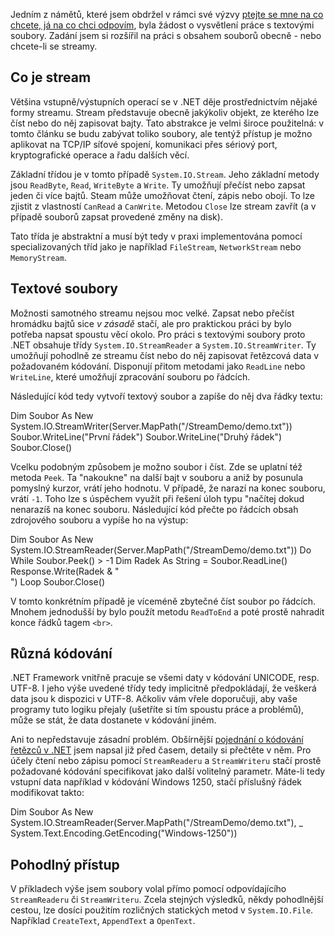 <!-- dcterms:identifier = aspnetcz#19 -->
<!-- dcterms:title = Práce s obsahem souborů v .NET -->
<!-- dcterms:abstract = Jedním z námětů, které jsem obdržel v rámci své minulé výzvy, byla žádost o vysvětlení práce s textovými soubory. Zadání jsem si rozšířil na práci s obsahem souborů obecně - nebo chcete-li se streamy. -->
<!-- np9:categoryId = 1 -->
<!-- x4w:category = Tipy, triky -->
<!-- np9:authorId = 1 -->
<!-- np9:authorEmail = michal.valasek@altairis.cz -->
<!-- dcterms:creator = Michal Altair Valášek -->
<!-- dcterms:created = 2005-01-28T00:39:37.31+01:00 -->
<!-- dcterms:dateAccepted = 2005-01-28T00:39:37.31+01:00 -->

Jedním z námětů, které jsem obdržel v rámci své výzvy [ptejte se mne na co chcete, já na co chci odpovím](/entry/article-20050125.aspx), byla žádost o vysvětlení práce s textovými soubory. Zadání jsem si rozšířil na práci s obsahem souborů obecně - nebo chcete-li se streamy.
 <h2>Co je stream</h2> 

Většina vstupně/výstupních operací se v .NET děje prostřednictvím nějaké formy streamu. Stream představuje obecně jakýkoliv objekt, ze kterého lze číst nebo do něj zapisovat bajty. Tato abstrakce je velmi široce použitelná: v tomto článku se budu zabývat toliko soubory, ale tentýž přístup je možno aplikovat na TCP/IP síťové spojení, komunikaci přes sériový port, kryptografické operace a řadu dalších věcí.

Základní třídou je v tomto případě `System.IO.Stream`. Jeho základní metody jsou `ReadByte`, `Read`, `WriteByte` a `Write`. Ty umožňují přečíst nebo zapsat jeden či více bajtů. Steam může umožňovat čtení, zápis nebo obojí. To lze zjistit z vlastností `CanRead` a `CanWrite`. Metodou `Close` lze stream zavřít (a v případě souborů zapsat provedené změny na disk).

Tato třída je abstraktní a musí být tedy v praxi implementována pomocí specializovaných tříd jako je například `FileStream`, `NetworkStream` nebo `MemoryStream`.
 <h2>Textové soubory</h2> 

Možnosti samotného streamu nejsou moc velké. Zapsat nebo přečíst hromádku bajtů sice <em>v zásadě</em> stačí, ale pro praktickou práci by bylo potřeba napsat spoustu věcí okolo. Pro práci s textovými soubory proto .NET obsahuje třídy `System.IO.StreamReader` a `System.IO.StreamWriter`. Ty umožňují pohodlně ze streamu číst nebo do něj zapisovat řetězcová data v požadovaném kódování. Disponují přitom metodami jako `ReadLine` nebo `WriteLine`, které umožňují zpracování souboru po řádcích.

Následující kód tedy vytvoří textový soubor a zapíše do něj dva řádky textu:

Dim Soubor As New System.IO.StreamWriter(Server.MapPath("/StreamDemo/demo.txt")) Soubor.WriteLine("První řádek") Soubor.WriteLine("Druhý řádek") Soubor.Close()

Vcelku podobným způsobem je možno soubor i číst. Zde se uplatní též metoda `Peek`. Ta "nakoukne" na další bajt v souboru a aniž by posunula pomyslný kurzor, vrátí jeho hodnotu. V případě, že narazí na konec souboru, vrátí `-1`. Toho lze s úspěchem využít při řešení úloh typu "načítej dokud nenarazíš na konec souboru. Následující kód přečte po řádcích obsah zdrojového souboru a vypíše ho na výstup:

Dim Soubor As New System.IO.StreamReader(Server.MapPath("/StreamDemo/demo.txt")) Do While Soubor.Peek() > -1 Dim Radek As String = Soubor.ReadLine() Response.Write(Radek & "<br>") Loop Soubor.Close()

V tomto konkrétním případě je víceméně zbytečné číst soubor po řádcích. Mnohem jednodušší by bylo použít metodu `ReadToEnd` a poté prostě nahradit konce řádků tagem `<br>`.
 <h2>Různá kódování</h2> 

.NET Framework vnitřně pracuje se všemi daty v kódování UNICODE, resp. UTF-8. I jeho výše uvedené třídy tedy implicitně předpokládají, že veškerá data jsou k dispozici v UTF-8. Ačkoliv vám vřele doporučuji, aby vaše programy tuto logiku přejaly (ušetříte si tím spoustu práce a problémů), může se stát, že data dostanete v kódování jiném. 

Ani to nepředstavuje zásadní problém. Obšírnější [pojednání o kódování řetězců v .NET](http://archive.aspnetwork.cz/art/clanek.asp?id=212) jsem napsal již před časem, detaily si přečtěte v něm. Pro účely čtení nebo zápisu pomocí `StreamReaderu` a `StreamWriteru` stačí prostě požadované kódování specifikovat jako další volitelný parametr. Máte-li tedy vstupní data například v kódování Windows 1250, stačí příslušný řádek modifikovat takto:

Dim Soubor As New System.IO.StreamReader(Server.MapPath("/StreamDemo/demo.txt"), _ System.Text.Encoding.GetEncoding("Windows-1250"))
 <h2>Pohodlný přístup</h2> 

V příkladech výše jsem soubory volal přímo pomocí odpovídajícího `StreamReaderu` či `StreamWriteru`. Zcela stejných výsledků, někdy pohodlnější cestou, lze dosíci použitím rozličných statických metod v `System.IO.File`. Například `CreateText`, `AppendText` a `OpenText`.